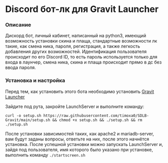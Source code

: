 # Discord бот-лк для Gravit Launcher
### Описание

Дискорд бот, личный кабинет, написанный на python3, имеющий возможность установки скина и плаща, стандартные возможности лк такие, как смена ника, пароля, регистрация, а также легкость добавления других возможностей. Идентификация пользователя происходит по его Discord ID, то есть пароль используется только для входа в лаунчер, смена ника, скина и плаща происходит прямо в дс без ввода пароля.

### Установка и настройка

Перед тем, как установить этого бота необходимо установить [Gravit Launcher](https://launcher.gravit.pro/install/#настроика-хостинга "GravitLauncher") 

Зайдите под рута, закройте LaunchServer и выполните команду:

`curl -o setup.sh https://raw.githubusercontent.com/timoxa0/SDLB-Gravit/main/setup.sh && chmod +x setup.sh && ./setup.sh && rm ./setup.sh`

После установки зависимостей таких, как apache2 и mariadb-server, вам будут заданы вопросы, ответьте на них, после этого начнётся установка. После успешной установки можно запускать LaunchServer и, зайдя под пользователя, имя которого было указано при установке, выполнить команду `./startscreen.sh`
